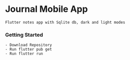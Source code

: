 # Journal Mobile App

`Flutter notes app with Sqlite db, dark and light modes`

### Getting Started

```
- Download Repository
- Run flutter pub get
- Run flutter run
```

